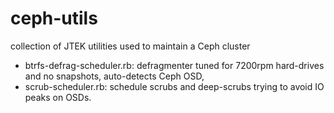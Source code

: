 # ceph-utils
collection of JTEK utilities used to maintain a Ceph cluster

* btrfs-defrag-scheduler.rb: defragmenter tuned for 7200rpm hard-drives and no snapshots, auto-detects Ceph OSD,
* scrub-scheduler.rb: schedule scrubs and deep-scrubs trying to avoid IO peaks on OSDs.
